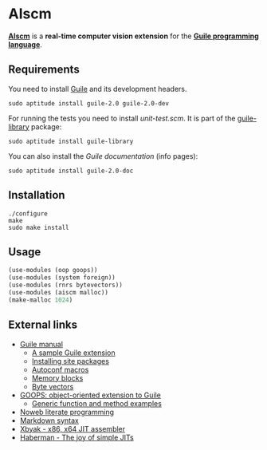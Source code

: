 AIscm
=====

[**AIscm**][1] is a **real-time computer vision extension** for the
[**Guile programming language**][2].

Requirements
------------

You need to install [Guile][2] and its development headers.

```Shell
sudo aptitude install guile-2.0 guile-2.0-dev
```

For running the tests you need to install *unit-test.scm*. It is part of the
[guile-library][3] package:

```Shell
sudo aptitude install guile-library
```

You can also install the *Guile documentation* (info pages):

```Shell
sudo aptitude install guile-2.0-doc
```

Installation
------------

```Shell
./configure
make
sudo make install
```

Usage
-----

```Scheme
(use-modules (oop goops))
(use-modules (system foreign))
(use-modules (rnrs bytevectors))
(use-modules (aiscm malloc))
(make-malloc 1024)
```

External links
--------------

* [Guile manual](http://www.gnu.org/software/guile/manual/)
    * [A sample Guile extension](http://www.gnu.org/software/guile/manual/html\_node/A-Sample-Guile-Extension.html)
    * [Installing site packages](http://www.gnu.org/software/guile/manual/html\_node/Installing-Site-Packages.html)
    * [Autoconf macros](https://www.gnu.org/software/guile/docs/docs-1.8/guile-ref/Autoconf-Macros.htm)
    * [Memory blocks](http://www.gnu.org/software/guile/manual/html\_node/Memory-Blocks.html)
    * [Byte vectors](http://www.gnu.org/software/guile/manual/html_node/Bytevectors.html)
* [GOOPS: object-oriented extension to Guile](https://www.gnu.org/software/goops/)
    * [Generic function and method examples](http://www.gnu.org/software/guile/manual/html_node/Generic-Function-and-Method-Examples.html)
* [Noweb literate programming](http://www.cs.tufts.edu/~nr/noweb/)
* [Markdown syntax](http://daringfireball.net/projects/markdown/syntax)
* [Xbyak - x86, x64 JIT assembler](http://homepage1.nifty.com/herumi/soft/xbyak_e.html)
* [Haberman - The joy of simple JITs](http://blog.reverberate.org/2012/12/hello-jit-world-joy-of-simple-jits.html)

[1]: https://github.com/wedesoft/aiscm "AIscm"
[2]: http://www.gnu.org/software/guile/ "Guile"
[3]: http://www.nongnu.org/guile-lib/
